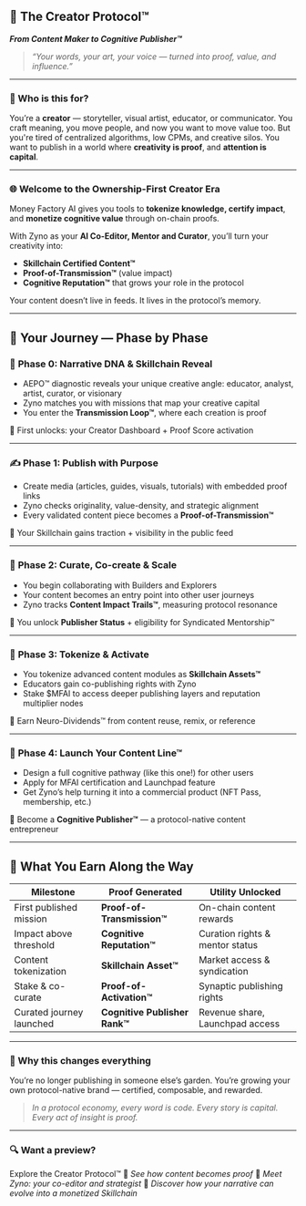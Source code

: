 ## 🎨 The Creator Protocol™

***From Content Maker to Cognitive Publisher™***

> *“Your words, your art, your voice — turned into proof, value, and influence.”*

---

### 🎯 Who is this for?

You’re a **creator** — storyteller, visual artist, educator, or communicator.
You craft meaning, you move people, and now you want to move value too.
But you're tired of centralized algorithms, low CPMs, and creative silos.
You want to publish in a world where **creativity is proof**, and **attention is capital**.

---

### 🌐 Welcome to the Ownership-First Creator Era

Money Factory AI gives you tools to **tokenize knowledge, certify impact**, and **monetize cognitive value** through on-chain proofs.

With Zyno as your **AI Co-Editor, Mentor and Curator**, you’ll turn your creativity into:

* **Skillchain Certified Content™**
* **Proof-of-Transmission™** (value impact)
* **Cognitive Reputation™** that grows your role in the protocol

Your content doesn’t live in feeds. It lives in the protocol’s memory.

---

## 🧭 Your Journey — Phase by Phase

### 🧬 **Phase 0: Narrative DNA & Skillchain Reveal**

* AEPO™ diagnostic reveals your unique creative angle: educator, analyst, artist, curator, or visionary
* Zyno matches you with missions that map your creative capital
* You enter the **Transmission Loop™**, where each creation is proof

🎁 First unlocks: your Creator Dashboard + Proof Score activation

---

### ✍️ **Phase 1: Publish with Purpose**

* Create media (articles, guides, visuals, tutorials) with embedded proof links
* Zyno checks originality, value-density, and strategic alignment
* Every validated content piece becomes a **Proof-of-Transmission™**

🎁 Your Skillchain gains traction + visibility in the public feed

---

### 🧠 **Phase 2: Curate, Co-create & Scale**

* You begin collaborating with Builders and Explorers
* Your content becomes an entry point into other user journeys
* Zyno tracks **Content Impact Trails™**, measuring protocol resonance

🎁 You unlock **Publisher Status** + eligibility for Syndicated Mentorship™

---

### 🔗 **Phase 3: Tokenize & Activate**

* You tokenize advanced content modules as **Skillchain Assets™**
* Educators gain co-publishing rights with Zyno
* Stake \$MFAI to access deeper publishing layers and reputation multiplier nodes

🎁 Earn Neuro-Dividends™ from content reuse, remix, or reference

---

### 🚀 **Phase 4: Launch Your Content Line™**

* Design a full cognitive pathway (like this one!) for other users
* Apply for MFAI certification and Launchpad feature
* Get Zyno’s help turning it into a commercial product (NFT Pass, membership, etc.)

🎁 Become a **Cognitive Publisher™** — a protocol-native content entrepreneur

---

## 🧠 What You Earn Along the Way

| Milestone                | Proof Generated               | Utility Unlocked                |
| ------------------------ | ----------------------------- | ------------------------------- |
| First published mission  | **Proof-of-Transmission™**    | On-chain content rewards        |
| Impact above threshold   | **Cognitive Reputation™**     | Curation rights & mentor status |
| Content tokenization     | **Skillchain Asset™**         | Market access & syndication     |
| Stake & co-curate        | **Proof-of-Activation™**      | Synaptic publishing rights      |
| Curated journey launched | **Cognitive Publisher Rank™** | Revenue share, Launchpad access |

---

### 🧩 Why this changes everything

You’re no longer publishing in someone else’s garden.
You’re growing your own protocol-native brand — certified, composable, and rewarded.

> *In a protocol economy, every word is code.
> Every story is capital. Every act of insight is proof.*

---

### 🔍 Want a preview?

Explore the Creator Protocol™
📎 *See how content becomes proof*
🧠 *Meet Zyno: your co-editor and strategist*
🚀 *Discover how your narrative can evolve into a monetized Skillchain*

